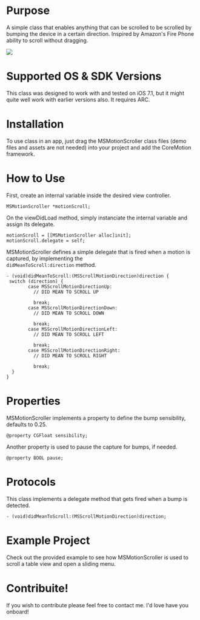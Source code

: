 Purpose
================

A simple class that enables anything that can be scrolled to be scrolled by bumping the device in a certain direction. Inspired by Amazon's Fire Phone ability to scroll without dragging. 

![](http://www.hellodev.us/repos/MSMotionScroller/MSMotionScroller-V1.0.gif)

Supported OS & SDK Versions
================
This class was designed to work with and tested on iOS 7.1, but it might quite well work with earlier versions also. It requires ARC.

Installation
================
To use class in an app, just drag the MSMotionScroller class files (demo files and assets are not needed) into your project and add the CoreMotion framework.

How to Use
================
First, create an internal variable inside the desired view controller.
```
MSMotionScroller *motionScroll;
```
On the viewDidLoad method, simply instanciate the internal variable and assign its delegate.
```
motionScroll = [[MSMotionScroller alloc]init];
motionScroll.delegate = self;
```
MSMotionScroller defines a simple delegate that is fired when a motion is captured, by implementing the <code> didMeanToScroll:direction</code> method.
```
- (void)didMeanToScroll:(MSScrollMotionDirection)direction {
 switch (direction) {
        case MSScrollMotionDirectionUp:
          // DID MEAN TO SCROLL UP
        
          break;
        case MSScrollMotionDirectionDown:
          // DID MEAN TO SCROLL DOWN
        
          break;
        case MSScrollMotionDirectionLeft:
          // DID MEAN TO SCROLL LEFT

          break;
        case MSScrollMotionDirectionRight:
          // DID MEAN TO SCROLL RIGHT

          break;
  }
}
```

Properties
================
MSMotionScroller implements a property to define the bump sensibility, defaults to 0.25.
```
@property CGFloat sensibility;
```

Another property is used to pause the capture for bumps, if needed.

```
@property BOOL pause;
```

Protocols
================
This class implements a delegate method that gets fired when a bump is detected.

```
- (void)didMeanToScroll:(MSScrollMotionDirection)direction;
```

Example Project
================
Check out the provided example to see how MSMotionScroller is used to scroll a table view and open a sliding menu.

Contribuite!
================
If you wish to contribute please feel free to contact me. I'd love have you onboard!
